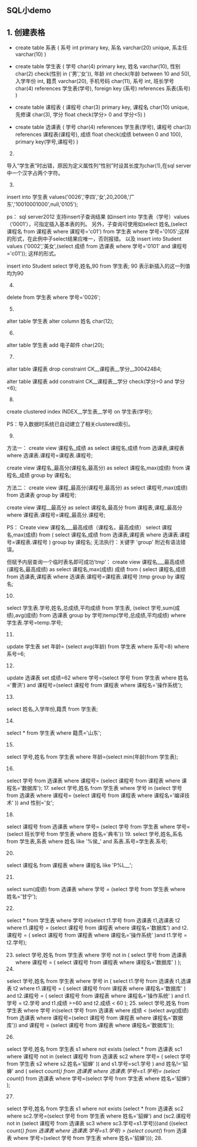 ## SQL小demo
## 1. 创建表格
- create table 系表
(
系号 int primary key,
系名 varchar(20) unique,
系主任 varchar(10) 
)

- create table 学生表
(
学号 char(4) primary key,
姓名 varchar(10),
性别 char(2) check(性别 in ('男','女')), 
年龄 int check(年龄 between 10 and 50),
入学年份 int,
籍贯 varchar(20),
手机号码 char(11),
系号 int,
班长学号 char(4) references 学生表(学号),
foreign key (系号) references 系表(系号) 
) 

- create table 课程表
(
课程号 char(3) primary key,
课程名 char(10) unique,
先修课 char(3),
学分 float check(学分> 0 and 学分<5) 
)

- create table 选课表
(
学号 char(4) references 学生表(学号),
课程号 char(3) references 课程表(课程号),
成绩 float check(成绩 between 0 and 100),
primary key(学号,课程号) 
)

2.
导入“学生表”时出错，原因为定义属性列“性别”时设其长度为char(1),在sql server中一个汉字占两个字符。 

3.
insert
into 学生表
values('0026','李四','女',20,2008,'广东','10010001000',null,'0105');

ps：
sql server2012 支持insert子查询结果
如insert into 学生表（学号）values（’0001’），可指定插入基本表的列。
另外，子查询可使用如select 姓名,(select 课程名 from 课程表 where 课程号='c01') from 学生表 where 学号='0105';这样的形式，在此例中子select结果应唯一，否则报错。
以及
insert 
into Student
values ('0002','美女',(select 成绩 from 选课表 where 学号='0101' and 课程号='c01'));
这样的形式。

insert into Student select 学号,姓名,90 from 学生表;
90 表示新插入的这一列值均为90

4.
delete
from 学生表
where 学号='0026';

5.
alter table 学生表
alter column 姓名 char(12);

6.
alter table 学生表
add 电子邮件 char(20);

7.
alter table 课程表
drop constraint CK__课程表__学分__300424B4;

alter table 课程表
add constraint CK__课程表__学分 check(学分>0 and 学分<6);

8.
create clustered index INDEX__学生表__学号 on 学生表(学号);

PS：导入数据时系统已自动建立了相关clustered索引。


9.
方法一：
create view 课程名_成绩
as
select 课程名,成绩
from 选课表,课程表
where 选课表.课程号=课程表.课程号;


create view 课程名_最高分(课程名,最高分)
as
select 课程名,max(成绩)
from 课程名_成绩
group by 课程名;

方法二：
create view 课程_最高分(课程号,最高分)
as
select 课程号,max(成绩)
from 选课表
group by 课程号;


create view 课程__最高分
as
select 课程名,最高分
from 课程表,课程_最高分
where 课程表.课程号=课程_最高分.课程号;

PS：
Create view 课程名___最高成绩（课程名，最高成绩）
select 课程名,max(成绩)
from
(
select 课程名,成绩
from 选课表,课程表
where 选课表.课程号=课程表.课程号
)
group by 课程名;
无法执行：关键字 'group' 附近有语法错误。

但赋予内层查询一个临时表名即可成功’tmp’：
create view 课程名___最高成绩(课程名,最高成绩)
as
select 课程名,max(成绩) 成绩
from
(
select 课程名,成绩
from 选课表,课程表
where 选课表.课程号=课程表.课程号
)tmp 
group by 课程名;


10.
select 学生表.学号,姓名,总成绩,平均成绩
from 学生表,
(select 学号,sum(成绩),avg(成绩)
from 选课表
group by 学号)temp(学号,总成绩,平均成绩)
where 学生表.学号=temp.学号;

11.
update 学生表 set 年龄= (select avg(年龄) from 学生表 where 系号=8) where 系号=6;

12.
update 选课表
set 成绩=62
where 学号=(select 学号 from 学生表 where 姓名='曹洪') 
	  and 课程号=(select 课程号 from 课程表 where 课程名='操作系统');

13.
select 姓名,入学年份,籍贯 from 学生表;

14.
select * from 学生表 where 籍贯='山东';

15.
select 学号,姓名 from 学生表 where 年龄=(select min(年龄)from 学生表); 

16.
select 学号 from 选课表 where 课程号=  (select 课程号 from 课程表 where 课程名='数据库');
17.
select 学号,姓名 from 学生表 where 学号 in (select 学号 from 选课表 where 课程号= (select 课程号 from 课程表 where 课程名='编译技术' )) and 性别='女';

18.
select 课程号 from 选课表 where 学号= (select 学号 from 学生表  where 学号=(select 班长学号 from 学生表 where 姓名='典韦'))
19.
select 学号,姓名,系名 from 学生表,系表 where 姓名 like '%侯_' and 系表.系号=学生表.系号;

20.
select 课程名 from 课程表 where 课程名 like 'P%L__';

21.
select sum(成绩)
from 选课表
where 学号 = (select 学号 from 学生表 where 姓名='甘宁');

22.
select *
from 学生表
where 学号 in(select t1.学号 from 选课表 t1,选课表 t2 where t1.课程号 = (select 课程号 from 课程表 where 课程名='数据库') and t2.课程号 = ( select 课程号 from 课程表 where 课程名='操作系统' )and t1.学号 = t2.学号);

23. select 学号,姓名
from 学生表
where 学号 not in
			(
			select 学号
			from 选课表
			where 课程号 = 
							(
							select 课程号
							from 课程表
							where 课程名='数据库'
							) 
			);
24.
select 学号,姓名
from 学生表
where 学号 in
			(
			select t1.学号
			from 选课表 t1,选课表 t2
			where t1.课程号 = 
							(
							select 课程号
							from 课程表
							where 课程名='数据库'
							) 
				 and t2.课程号 =
							   (
							   select 课程号
							   from 课程表
							   where 课程名='操作系统'
							   )
			     and t1.学号 = t2.学号
				 and t1.成绩 >=60 and t2.成绩 < 60
			);
25.
select 学号,姓名
from 学生表
where 学号 in(select 学号 from 选课表 where 成绩 < (select avg(成绩) from 选课表 where 课程号=(select 课程号 from 课程表 where 课程名='数据库')) and 课程号 = (select 课程号 from 课程表 where 课程名='数据库'));

26.
select 学号,姓名
from 学生表 s1
where not exists (select * from  选课表 sc1 where 课程号 not in (select 课程号 from 选课表 sc2 where 学号= ( select 学号 from 学生表 s2  where s2.姓名='貂蝉' )) and s1.学号=sc1.学号 ) and 姓名!='貂蝉' and (
	select count(*)
	from 选课表
	where 选课表.学号=s1.学号)=
	(select count(*)
	from 选课表
	where 学号=(select 学号 from 学生表 where 姓名='貂蝉')
	);

27.
select 学号,姓名
from 学生表 s1
where not exists  (select * from 选课表 sc2 where sc2.学号=(select 学号 from 学生表 where 姓名='貂蝉') and (sc2.课程号 not in (select 课程号
from 选课表 sc3 where sc3.学号=s1.学号)))and ((select count(*) from 选课表 where 选课表.学号=s1.学号) > (select count(*) from 选课表 where 学号=(select 学号 from 学生表 where 姓名='貂蝉')));
28.

